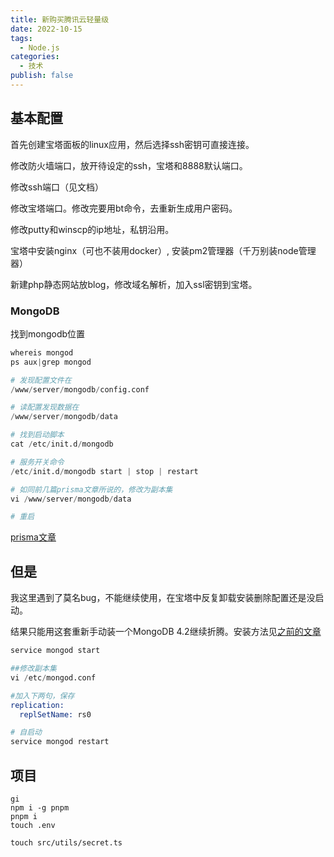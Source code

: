 ```yaml
---
title: 新购买腾讯云轻量级
date: 2022-10-15
tags:
  - Node.js
categories:
  - 技术
publish: false
---
```



## 基本配置
首先创建宝塔面板的linux应用，然后选择ssh密钥可直接连接。

修改防火墙端口，放开待设定的ssh，宝塔和8888默认端口。

修改ssh端口（见文档）

修改宝塔端口。修改完要用bt命令，去重新生成用户密码。

修改putty和winscp的ip地址，私钥沿用。

宝塔中安装nginx（可也不装用docker）, 安装pm2管理器（千万别装node管理器）

新建php静态网站放blog，修改域名解析，加入ssl密钥到宝塔。

### MongoDB

找到mongodb位置

```s
whereis mongod
ps aux|grep mongod

# 发现配置文件在
/www/server/mongodb/config.conf

# 读配置发现数据在
/www/server/mongodb/data

# 找到启动脚本
cat /etc/init.d/mongodb

# 服务开关命令
/etc/init.d/mongodb start | stop | restart

# 如同前几篇prisma文章所说的，修改为副本集
vi /www/server/mongodb/data

# 重启
```

[prisma文章](https://www.codingyang.com/2022/06/prisma.html#mongodb%E8%BD%AC%E6%8D%A2%E4%B8%BA%E5%89%AF%E6%9C%AC%E9%9B%86)

## 但是
我这里遇到了莫名bug，不能继续使用，在宝塔中反复卸载安装删除配置还是没启动。

结果只能用这套重新手动装一个MongoDB 4.2继续折腾。安装方法见[之前的文章](https://www.codingyang.com/article_tech/wsl.html#%E5%AE%89%E8%A3%85-mongodb)


```s
service mongod start

##修改副本集
vi /etc/mongod.conf

#加入下两句，保存
replication:
  replSetName: rs0

# 自启动
service mongod restart
```

## 项目
```
gi
npm i -g pnpm
pnpm i
touch .env

touch src/utils/secret.ts
